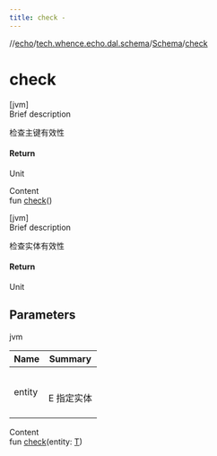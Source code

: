 ```yaml
---
title: check -
---
```

//[echo](../../index.md)/[tech.whence.echo.dal.schema](../index.md)/[Schema](index.md)/[check](check.md)



# check  
[jvm]  
Brief description  


检查主键有效性



#### Return  


Unit

  
Content  
fun [check](check.md)()  


[jvm]  
Brief description  


检查实体有效性



#### Return  


Unit



## Parameters  
  
jvm  
  
|  Name|  Summary| 
|---|---|
| entity| <br><br>E 指定实体<br><br>
  
  
Content  
fun [check](check.md)(entity: [T](index.md))  



